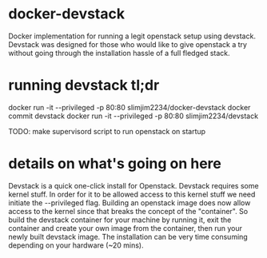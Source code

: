 # docker-devstack
Docker implementation for running a legit openstack setup using devstack.  Devstack was designed for those who would like to give openstack a try without going through the installation hassle of a full fledged stack.

# running devstack tl;dr

docker run -it --privileged -p 80:80 slimjim2234/docker-devstack
docker commit <container id> devstack
docker run -it --privileged -p 80:80 slimjim2234/devstack

TODO: make supervisord script to run openstack on startup 

# details on what's going on here
Devstack is a quick one-click install for Openstack.  Devstack requires some kernel stuff.  In order for it to be allowed access to this kernel stuff we need initiate the --privileged flag.  Building an openstack image does now allow access to the kernel since that breaks the concept of the "container".  So build the devstack container for your machine by running it, exit the container and create your own image from the container, then run your newly built devstack image.
The installation can be very time consuming depending on your hardware (~20 mins).
